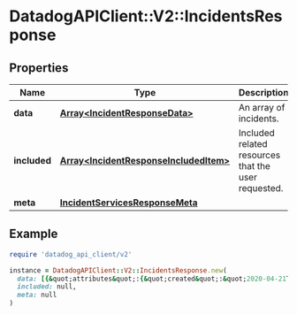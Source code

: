 # DatadogAPIClient::V2::IncidentsResponse

## Properties

| Name         | Type                                                                             | Description                                         | Notes                |
| ------------ | -------------------------------------------------------------------------------- | --------------------------------------------------- | -------------------- |
| **data**     | [**Array&lt;IncidentResponseData&gt;**](IncidentResponseData.md)                 | An array of incidents.                              |                      |
| **included** | [**Array&lt;IncidentResponseIncludedItem&gt;**](IncidentResponseIncludedItem.md) | Included related resources that the user requested. | [optional][readonly] |
| **meta**     | [**IncidentServicesResponseMeta**](IncidentServicesResponseMeta.md)              |                                                     | [optional]           |

## Example

```ruby
require 'datadog_api_client/v2'

instance = DatadogAPIClient::V2::IncidentsResponse.new(
  data: [{&quot;attributes&quot;:{&quot;created&quot;:&quot;2020-04-21T15:34:08.627205+00:00&quot;,&quot;creation_idempotency_key&quot;:null,&quot;customer_impact_duration&quot;:0,&quot;customer_impact_end&quot;:null,&quot;customer_impact_scope&quot;:null,&quot;customer_impact_start&quot;:null,&quot;customer_impacted&quot;:false,&quot;detected&quot;:&quot;2020-04-14T00:00:00+00:00&quot;,&quot;modified&quot;:&quot;2020-09-17T14:16:58.696424+00:00&quot;,&quot;postmortem_id&quot;:&quot;00000000-0000-0000-0000-000000000000&quot;,&quot;public_id&quot;:1,&quot;resolved&quot;:null,&quot;severity&quot;:&quot;SEV-1&quot;,&quot;time_to_detect&quot;:0,&quot;time_to_internal_response&quot;:0,&quot;time_to_repair&quot;:0,&quot;time_to_resolve&quot;:0,&quot;title&quot;:&quot;Example Incident&quot;},&quot;id&quot;:&quot;00000000-0000-0000-0000-000000000000&quot;,&quot;relationships&quot;:{&quot;commander_user&quot;:{&quot;data&quot;:{&quot;id&quot;:&quot;00000000-0000-0000-0000-000000000000&quot;,&quot;type&quot;:&quot;users&quot;}},&quot;created_by_user&quot;:{&quot;data&quot;:{&quot;id&quot;:&quot;00000000-0000-0000-0000-000000000000&quot;,&quot;type&quot;:&quot;users&quot;}},&quot;integrations&quot;:{&quot;data&quot;:[{&quot;id&quot;:&quot;00000000-0000-0000-0000-000000000000&quot;,&quot;type&quot;:&quot;incident_integrations&quot;},{&quot;id&quot;:&quot;00000000-0000-0000-0000-000000000000&quot;,&quot;type&quot;:&quot;incident_integrations&quot;}]},&quot;last_modified_by_user&quot;:{&quot;data&quot;:{&quot;id&quot;:&quot;00000000-0000-0000-0000-000000000000&quot;,&quot;type&quot;:&quot;users&quot;}},&quot;postmortem&quot;:{&quot;data&quot;:{&quot;id&quot;:&quot;00000000-0000-0000-0000-000000000000&quot;,&quot;type&quot;:&quot;incident_postmortems&quot;}}},&quot;type&quot;:&quot;incidents&quot;},{&quot;attributes&quot;:{&quot;created&quot;:&quot;2020-04-21T15:34:08.627205+00:00&quot;,&quot;creation_idempotency_key&quot;:null,&quot;customer_impact_duration&quot;:0,&quot;customer_impact_end&quot;:null,&quot;customer_impact_scope&quot;:null,&quot;customer_impact_start&quot;:null,&quot;customer_impacted&quot;:false,&quot;detected&quot;:&quot;2020-04-14T00:00:00+00:00&quot;,&quot;modified&quot;:&quot;2020-09-17T14:16:58.696424+00:00&quot;,&quot;postmortem_id&quot;:&quot;00000000-0000-0000-0000-000000000000&quot;,&quot;public_id&quot;:2,&quot;resolved&quot;:null,&quot;severity&quot;:&quot;SEV-5&quot;,&quot;time_to_detect&quot;:0,&quot;time_to_internal_response&quot;:0,&quot;time_to_repair&quot;:0,&quot;time_to_resolve&quot;:0,&quot;title&quot;:&quot;Example Incident 2&quot;},&quot;id&quot;:&quot;00000000-0000-0000-0000-000000000000&quot;,&quot;relationships&quot;:{&quot;commander_user&quot;:{&quot;data&quot;:{&quot;id&quot;:&quot;00000000-0000-0000-0000-000000000000&quot;,&quot;type&quot;:&quot;users&quot;}},&quot;created_by_user&quot;:{&quot;data&quot;:{&quot;id&quot;:&quot;00000000-0000-0000-0000-000000000000&quot;,&quot;type&quot;:&quot;users&quot;}},&quot;integrations&quot;:{&quot;data&quot;:[{&quot;id&quot;:&quot;00000000-0000-0000-0000-000000000000&quot;,&quot;type&quot;:&quot;incident_integrations&quot;},{&quot;id&quot;:&quot;00000000-0000-0000-0000-000000000000&quot;,&quot;type&quot;:&quot;incident_integrations&quot;}]},&quot;last_modified_by_user&quot;:{&quot;data&quot;:{&quot;id&quot;:&quot;00000000-0000-0000-0000-000000000000&quot;,&quot;type&quot;:&quot;users&quot;}},&quot;postmortem&quot;:{&quot;data&quot;:{&quot;id&quot;:&quot;00000000-0000-0000-0000-000000000000&quot;,&quot;type&quot;:&quot;incident_postmortems&quot;}}},&quot;type&quot;:&quot;incidents&quot;}],
  included: null,
  meta: null
)
```
